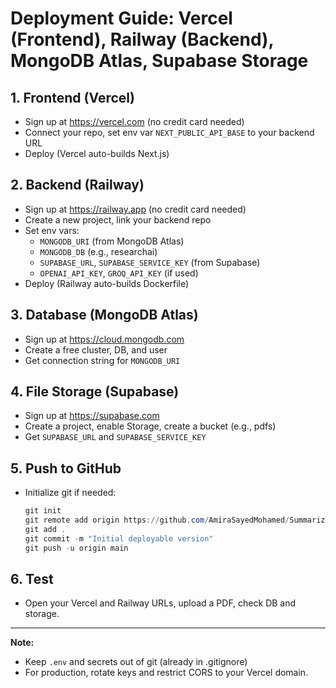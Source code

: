 # Deployment Guide: Vercel (Frontend), Railway (Backend), MongoDB Atlas, Supabase Storage

## 1. Frontend (Vercel)
- Sign up at https://vercel.com (no credit card needed)
- Connect your repo, set env var `NEXT_PUBLIC_API_BASE` to your backend URL
- Deploy (Vercel auto-builds Next.js)

## 2. Backend (Railway)
- Sign up at https://railway.app (no credit card needed)
- Create a new project, link your backend repo
- Set env vars:
  - `MONGODB_URI` (from MongoDB Atlas)
  - `MONGODB_DB` (e.g., researchai)
  - `SUPABASE_URL`, `SUPABASE_SERVICE_KEY` (from Supabase)
  - `OPENAI_API_KEY`, `GROQ_API_KEY` (if used)
- Deploy (Railway auto-builds Dockerfile)

## 3. Database (MongoDB Atlas)
- Sign up at https://cloud.mongodb.com
- Create a free cluster, DB, and user
- Get connection string for `MONGODB_URI`

## 4. File Storage (Supabase)
- Sign up at https://supabase.com
- Create a project, enable Storage, create a bucket (e.g., pdfs)
- Get `SUPABASE_URL` and `SUPABASE_SERVICE_KEY`

## 5. Push to GitHub
- Initialize git if needed:
  ```powershell
  git init
  git remote add origin https://github.com/AmiraSayedMohamed/Summarize-and-Ask-Paper_Project.git
  git add .
  git commit -m "Initial deployable version"
  git push -u origin main
  ```

## 6. Test
- Open your Vercel and Railway URLs, upload a PDF, check DB and storage.

---

**Note:**
- Keep `.env` and secrets out of git (already in .gitignore)
- For production, rotate keys and restrict CORS to your Vercel domain.
